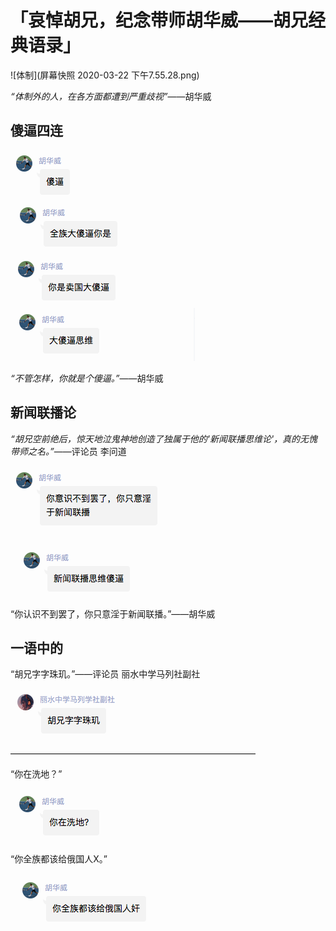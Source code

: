 # 「哀悼胡兄，纪念带师胡华威——胡兄经典语录」

![体制](屏幕快照 2020-03-22 下午7.55.28.png)

*“体制外的人，在各方面都遭到严重歧视”*——胡华威

## 傻逼四连

![傻逼一连](sb1.png)
![傻逼二连](sb2.png)
![傻逼三连](sb3.png)
![傻逼四连](sb4.png)

*“不管怎样，你就是个傻逼。”*——胡华威

## 新闻联播论

*“胡兄空前绝后，惊天地泣鬼神地创造了独属于他的'新闻联播思维论'，真的无愧带师之名。”*——评论员 李问道

![新闻联播1](lianbo.png)

![lianbo2](lianbo2.png)

“你认识不到罢了，你只意淫于新闻联播。”——胡华威

## 一语中的

“胡兄字字珠玑。”——评论员 丽水中学马列社副社

![评论1](pinglun1.png)

————————————————————————————

“你在洗地？”

![你在洗地？](nizaixidi.png)

“你全族都该给俄国人X。”

![niquanzu](niquanzu.png)

